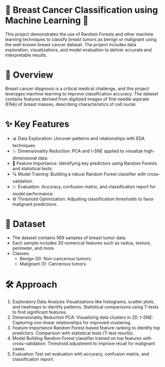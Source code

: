 # 🎯 Breast Cancer Classification using Machine Learning 🚀

This project demonstrates the use of Random Forests and other machine learning techniques to classify breast tumors as benign or malignant using the well-known breast cancer dataset. The project includes data exploration, visualizations, and model evaluation to deliver accurate and interpretable results.

# 📝 Overview
Breast cancer diagnosis is a critical medical challenge, and this project leverages machine learning to improve classification accuracy. The dataset contains features derived from digitized images of fine needle aspirate (FNA) of breast masses, describing characteristics of cell nuclei.

# ✨ Key Features
- 📊 Data Exploration: Uncover patterns and relationships with EDA techniques.
- 📉 Dimensionality Reduction: PCA and t-SNE applied to visualize high-dimensional data.
- 🌟 Feature Importance: Identifying key predictors using Random Forests and statistical tests.
- 🔍 Model Training: Building a robust Random Forest classifier with cross-validation.
- 📈 Evaluation: Accuracy, confusion matrix, and classification report for model performance.
- ⚙️ Threshold Optimization: Adjusting classification thresholds to favor malignant predictions.

# 📂 Dataset
- The dataset contains 569 samples of breast tumor data.
- Each sample includes 30 numerical features such as radius, texture, perimeter, and more.
- Classes:
   - Benign (0): Non-cancerous tumors.
   - Malignant (1): Cancerous tumors.

# 🛠️ Approach
1. Exploratory Data Analysis
Visualizations like histograms, scatter plots, and heatmaps to identify patterns.
Statistical comparisons using T-tests to find significant features.
2. Dimensionality Reduction
PCA: Visualizing data clusters in 2D.
t-SNE: Capturing non-linear relationships for improved clustering.
3. Feature Importance
Random Forest-based feature ranking to identify top predictors.
Comparison with statistical tests (T-test results).
4. Model Building
Random Forest classifier trained on top features with cross-validation.
Threshold adjustment to improve recall for malignant cases.
5. Evaluation
Test set evaluation with accuracy, confusion matrix, and classification report.
